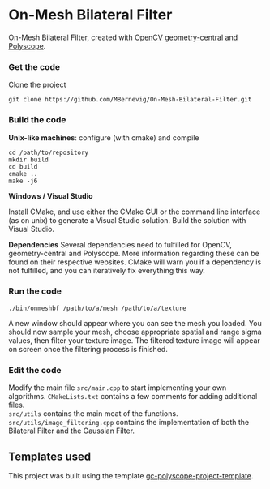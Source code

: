 # On-Mesh Bilateral Filter
On-Mesh Bilateral Filter, created with [OpenCV](https://opencv.org/) [geometry-central](http://geometry-central.net/) and [Polyscope](http://polyscope.run/).


### Get the code
Clone the project 
```
git clone https://github.com/MBernevig/On-Mesh-Bilateral-Filter.git
```

### Build the code

**Unix-like machines**: configure (with cmake) and compile
```
cd /path/to/repository
mkdir build
cd build
cmake ..
make -j6
```

**Windows / Visual Studio**

Install CMake, and use either the CMake GUI or the command line interface (as on unix) to generate a Visual Studio solution.  Build the solution with Visual Studio.

**Dependencies**
Several dependencies need to fulfilled for OpenCV, geometry-central and Polyscope. More information regarding these can be found on their respective websites. 
CMake will warn you if a dependency is not fulfilled, and you can iteratively fix everything this way.

### Run the code
```
./bin/onmeshbf /path/to/a/mesh /path/to/a/texture
```

A new window should appear where you can see the mesh you loaded. 
You should now sample your mesh, choose appropriate spatial and range sigma values, then filter your texture image. 
The filtered texture image will appear on screen once the filtering process is finished.

### Edit the code

Modify the main file `src/main.cpp` to start implementing your own algorithms. `CMakeLists.txt` contains a few comments for adding additional files.  
`src/utils` contains the main meat of the functions. `src/utils/image_filtering.cpp` contains the implementation of both the Bilateral Filter and the Gaussian Filter.

## Templates used

This project was built using the template [gc-polyscope-project-template](https://github.com/nmwsharp/gc-polyscope-project-template/tree/master).
